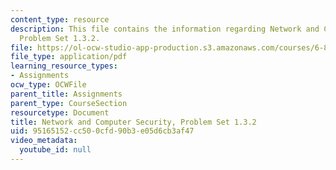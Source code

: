```yaml
---
content_type: resource
description: This file contains the information regarding Network and Computer Security,
  Problem Set 1.3.2.
file: https://ol-ocw-studio-app-production.s3.amazonaws.com/courses/6-857-network-and-computer-security-spring-2014/95165152cc500cfd90b3e05d6cb3af47_MIT6_857S14_1.3.2.pdf
file_type: application/pdf
learning_resource_types:
- Assignments
ocw_type: OCWFile
parent_title: Assignments
parent_type: CourseSection
resourcetype: Document
title: Network and Computer Security, Problem Set 1.3.2
uid: 95165152-cc50-0cfd-90b3-e05d6cb3af47
video_metadata:
  youtube_id: null
---
```

